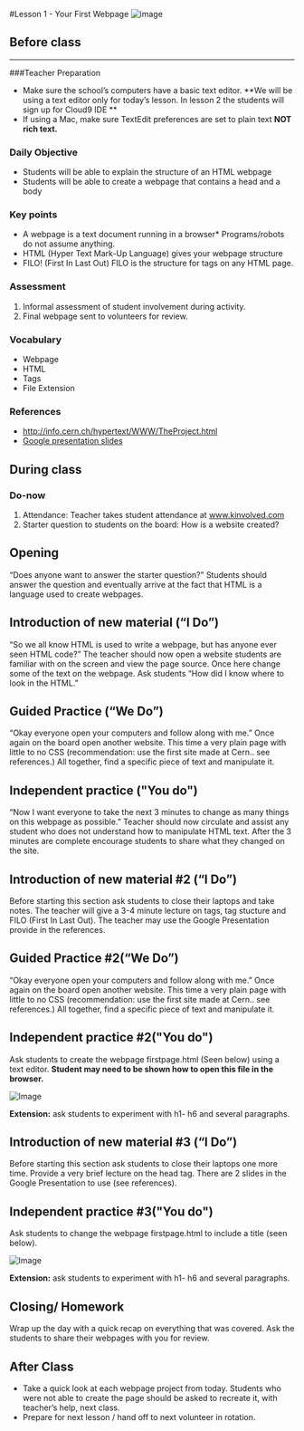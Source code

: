 #Lesson 1 - Your First Webpage
![image](http://i.imgur.com/eqnjBR6.png)

## Before class
---
###Teacher Preparation
* Make sure the school’s computers have a basic text editor. **We will be using a text editor only for today’s lesson. In lesson 2 the students will sign up for Cloud9 IDE ** 
* If using a Mac, make sure TextEdit preferences are set to plain text **NOT rich text.** 


### Daily Objective

* Students will be able to explain the structure of an HTML webpage
* Students will be able to create a webpage that contains a head and a body

### Key points

* A webpage is a text document running in a browser* Programs/robots do not assume anything.
* HTML (Hyper Text Mark-Up Language) gives your webpage structure 
* FILO! (First In Last Out) FILO is the structure for tags on any HTML page.

### Assessment

1. Informal assessment of student involvement during activity.
2. Final webpage sent to volunteers for review.


### Vocabulary

* Webpage
* HTML
* Tags
* File Extension

### References

* <http://info.cern.ch/hypertext/WWW/TheProject.html>
* [Google presentation slides](https://docs.google.com/presentation/d/1D0GY8XNuDX4X8ulAKQXft8lp8DRfbynBaP6bAyIg2z8/edit?usp=sharing)

## During class

### Do-now

1. Attendance: Teacher takes student attendance at www.kinvolved.com
2. Starter question to students on the board: How is a website created?



## Opening

“Does anyone want to answer the starter question?” Students should answer the question and eventually arrive at the fact that HTML is a language used to create webpages. 

## Introduction of new material (“I Do”)

“So we all know HTML is used to write a webpage, but has anyone ever seen HTML code?” The teacher should now open a website students are familiar with on the screen and view the page source. Once here change some of the text on the webpage. Ask students “How did I know where to look in the HTML.”


## Guided Practice (“We Do”)

“Okay everyone open your computers and follow along with me.” Once again on the board open another website. This time a very plain page with little to no CSS (recommendation: use the first site made at Cern.. see references.) All together, find a specific piece of text and manipulate it. 

## Independent practice ("You do")

“Now I want everyone to take the next 3 minutes to change as many things on this webpage as possible.”
Teacher should now circulate and assist any student who does not understand how to manipulate HTML text. After the 3 minutes are complete encourage students to share what they changed on the site.

## Introduction of new material #2 (“I Do”)

Before starting this section ask students to close their laptops and take notes. The teacher will give a 3-4 minute lecture on tags, tag stucture and FILO (First In Last Out). The teacher may use the Google Presentation provide in the references.


## Guided Practice #2(“We Do”)

“Okay everyone open your computers and follow along with me.” Once again on the board open another website. This time a very plain page with little to no CSS (recommendation: use the first site made at Cern.. see references.) All together, find a specific piece of text and manipulate it. 

## Independent practice #2("You do")

Ask students to create the webpage firstpage.html (Seen below) using a text editor. **Student may need to be shown how to open this file in the browser.**

![Image](http://i.imgur.com/B3lovbP.png)


**Extension:** ask students to experiment with h1- h6 and several paragraphs.

## Introduction of new material #3 (“I Do”)

Before starting this section ask students to close their laptops one more time. Provide a very brief lecture on the head tag. There are 2 slides in the Google Presentation to use (see references).


## Independent practice #3("You do")

Ask students to change the webpage firstpage.html to include a title (seen below).

![Image](http://i.imgur.com/rCcTWU7.png)

**Extension:** ask students to experiment with h1- h6 and several paragraphs.


## Closing/ Homework
Wrap up the day with a quick recap on everything that was covered. Ask the students to share their webpages with you for review.


## After Class
* Take a quick look at each webpage project from today. Students who were not able to create the page should be asked to recreate it, with teacher’s help, next class.
* Prepare for next lesson / hand off to next volunteer in rotation.
